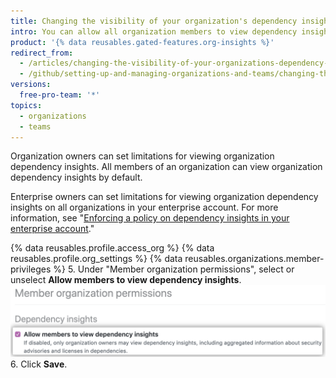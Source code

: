 ```yaml
---
title: Changing the visibility of your organization's dependency insights
intro: You can allow all organization members to view dependency insights for your organization or limit viewing to organization owners.
product: '{% data reusables.gated-features.org-insights %}'
redirect_from:
  - /articles/changing-the-visibility-of-your-organizations-dependency-insights
  - /github/setting-up-and-managing-organizations-and-teams/changing-the-visibility-of-your-organizations-dependency-insights
versions:
  free-pro-team: '*'
topics:
  - organizations
  - teams
---
```


Organization owners can set limitations for viewing organization dependency insights. All members of an organization can view organization dependency insights by default.

Enterprise owners can set limitations for viewing organization dependency insights on all organizations in your enterprise account. For more information, see "[Enforcing a policy on dependency insights in your enterprise account](/articles/enforcing-a-policy-on-dependency-insights-in-your-enterprise-account)."

{% data reusables.profile.access_org %}
{% data reusables.profile.org_settings %}
{% data reusables.organizations.member-privileges %}
5. Under "Member organization permissions", select or unselect **Allow members to view dependency insights**.
![Checkbox to allow members to view insights](/assets/images/help/organizations/allow-members-to-view-insights.png)
6. Click **Save**.
